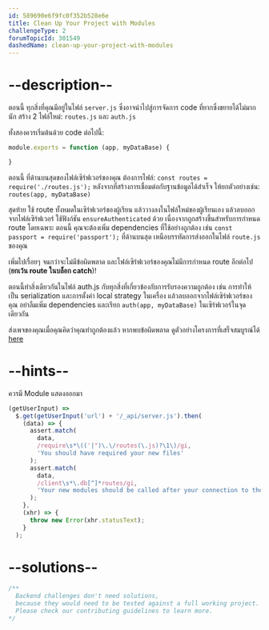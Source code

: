 ```yaml
---
id: 589690e6f9fc0f352b528e6e
title: Clean Up Your Project with Modules
challengeType: 2
forumTopicId: 301549
dashedName: clean-up-your-project-with-modules
---
```


# --description--


ตอนนี้ ทุกสิ่งที่คุณมีอยู่ในไฟล์ `server.js` ซึ่งอาจนำไปสู่การจัดการ code ที่ยากซึ่งขยายได้ไม่มากนัก สร้าง 2 ไฟล์ใหม่: `routes.js` และ `auth.js`

ทั้งสองควรเริ่มต้นด้วย code ต่อไปนี้: 

```js
module.exports = function (app, myDataBase) {

}
```

ตอนนี้ ที่ด้านบนสุดของไฟล์เซิร์ฟเวอร์ของคุณ ต้องการไฟล์: `const routes = require('./routes.js');` หลังจากที่สร้างการเชื่อมต่อกับฐานข้อมูลได้สำเร็จ ให้ยกตัวอย่างเช่น: `routes(app, myDataBase)`

สุดท้าย ใช้ route ทั้งหมดในเซิร์ฟเวอร์ของผู้เรียน แล้ววางลงในไฟล์ใหม่ของผู้เรียนเอง แล้วลบออกจากไฟล์เซิร์ฟเวอร์ ใช้ฟังก์ชัน `ensureAuthenticated` ด้วย เนื่องจากถูกสร้างขึ้นสำหรับการกำหนด route โดยเฉพาะ ตอนนี้ คุณจะต้องเพิ่ม dependencies ที่ใช้อย่างถูกต้อง เช่น `const passport = require('passport');` ที่ด้านบนสุด เหนือบรรทัดการส่งออกในไฟล์ `route.js` ของคุณ

เพิ่มไปเรื่อยๆ จนกว่าจะไม่มีข้อผิดพลาด และไฟล์เซิร์ฟเวอร์ของคุณไม่มีการกำหนด route อีกต่อไป (**ยกเว้น route ในบล็อก catch**)!

ตอนนี้ทำสิ่งเดียวกันในไฟล์ auth.js กับทุกสิ่งที่เกี่ยวข้องกับการรับรองความถูกต้อง เช่น การทำให้เป็น serialization และการตั้งค่า local strategy ในเครื่อง แล้วลบออกจากไฟล์เซิร์ฟเวอร์ของคุณ อย่าลืมเพิ่ม dependencies และเรียก `auth(app, myDataBase)` ในเซิร์ฟเวอร์ในจุดเดียวกัน

ส่งเพจของคุณเมื่อคุณคิดว่าคุณทำถูกต้องแล้ว หากพบข้อผิดพลาด ดูตัวอย่างโครงการที่เสร็จสมบูรณ์ได้ [here](https://gist.github.com/camperbot/2d06ac5c7d850d8cf073d2c2c794cc92)

# --hints--

ควรมี Module แสดงออกมา

```js
(getUserInput) =>
  $.get(getUserInput('url') + '/_api/server.js').then(
    (data) => {
      assert.match(
        data,
        /require\s*\(('|")\.\/routes(\.js)?\1\)/gi,
        'You should have required your new files'
      );
      assert.match(
        data,
        /client\s*\.db[^]*routes/gi,
        'Your new modules should be called after your connection to the database'
      );
    },
    (xhr) => {
      throw new Error(xhr.statusText);
    }
  );
```

# --solutions--

```js
/**
  Backend challenges don't need solutions, 
  because they would need to be tested against a full working project. 
  Please check our contributing guidelines to learn more.
*/
```
